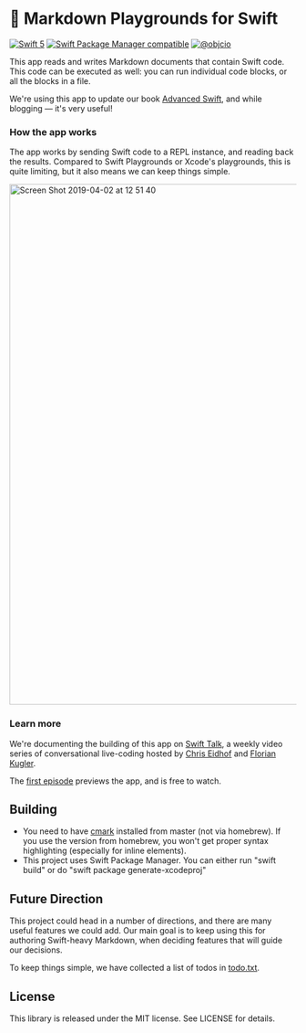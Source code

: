 # 🎰 Markdown Playgrounds for Swift

[![Swift 5](https://img.shields.io/badge/swift-5-ED523F.svg?style=flat)](https://swift.org/download/) [![Swift Package Manager compatible](https://img.shields.io/badge/Swift%20Package%20Manager-compatible-brightgreen.svg)](https://github.com/apple/swift-package-manager) [![@objcio](https://img.shields.io/badge/contact-%40objcio-blue.svg?style=flat)](https://twitter.com/objcio)

This app reads and writes Markdown documents that contain Swift code. This code can be executed as well: you can run individual code blocks, or all the blocks in a file.

We're using this app to update our book [Advanced Swift](https://www.objc.io/books/advanced-swift/), and while blogging — it's very useful!

### How the app works

The app works by sending Swift code to a REPL instance, and reading back the results. Compared to Swift Playgrounds or Xcode's playgrounds, this is quite limiting, but it also means we can keep things simple.

<img width="912" alt="Screen Shot 2019-04-02 at 12 51 40" src="https://user-images.githubusercontent.com/5382/55397985-bdfca180-5547-11e9-8820-7cf3012c6e53.png">

### Learn more

We're documenting the building of this app on [Swift Talk](https://talk.objc.io/collections/markdown-playgrounds), a weekly video series of conversational live-coding hosted by [Chris Eidhof](https://twitter.com/chriseidhof) and [Florian Kugler](https://twitter.com/floriankugler).

The [first episode](https://talk.objc.io/episodes/S01E145-setting-up-a-document-based-app) previews the app, and is free to watch.


## Building

- You need to have [cmark](https://github.com/commonmark/cmark) installed from master (not via homebrew). If you use the version from homebrew, you won't get proper syntax highlighting (especially for inline elements).
- This project uses Swift Package Manager. You can either run "swift build" or do "swift package generate-xcodeproj"

## Future Direction

This project could head in a number of directions, and there are many useful features we could add. Our main goal is to keep using this for authoring Swift-heavy Markdown, when deciding features that will guide our decisions.

To keep things simple, we have collected a list of todos in [todo.txt](todo.txt).

## License

This library is released under the MIT license. See LICENSE for details.
